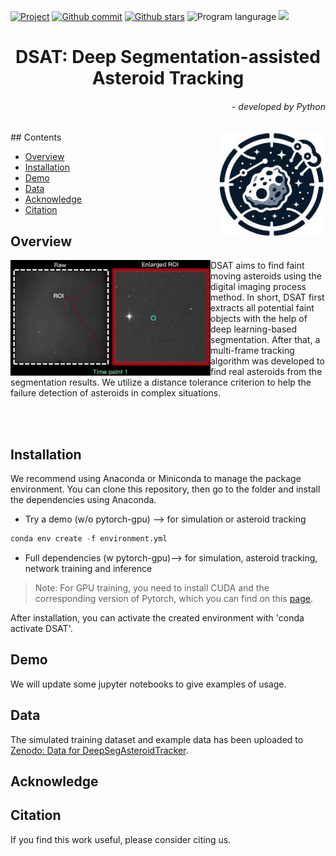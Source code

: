  [![Project](https://img.shields.io/badge/project-DSAT%20-blue.svg)](https://zhenhongdu.github.io/asteroid_tracking/)  [![Github commit](https://img.shields.io/github/last-commit/zhenhongdu/DeepSegAsteroidTracker)](https://github.com/zhenhongdu/DeepSegAsteroidTracker/)  [![Github stars](https://img.shields.io/github/stars/zhenhongdu/DeepSegAsteroidTracker?color=hex)](https://github.com/zhenhongdu/DeepSegAsteroidTracker/)  ![Program langurage](https://img.shields.io/badge/Python-3.8-orange)  <img src="https://badges.toozhao.com/badges/01HJ6B2Z74GM371X2NKHSJ6MF9/green.svg" /> 



<p align="center">
<h1 align="center">DSAT: <strong>D</strong>eep <strong>S</strong>egmentation-assisted <strong>A</strong>steroid <strong>T</strong>racking</h1> </h1>
<h6 align="right">- developed by Python</h6>
</p>
## Contents

<img src="images/logo.jpg" width="170" align="right">

- [Overview](##overview)
- [Installation](##installation)
- [Demo](##demo)
- [Data](##results)
- [Acknowledge](##acknowledge)
- [Citation](##citation)


## Overview



<img src="images/tracking_result.gif" width="320" align="left">

DSAT aims to find faint moving asteroids using the digital imaging process method. In short, DSAT first extracts all potential faint objects with the help of deep learning-based segmentation. After that, a multi-frame tracking algorithm was developed to find real asteroids from the segmentation results. We utilize a distance tolerance criterion to help the failure detection of asteroids in complex situations. 

<br>

<br>

## Installation

We recommend using Anaconda or Miniconda to manage the package environment. You can clone this repository, then go to the folder and install the dependencies using Anaconda.

- Try a demo (w/o pytorch-gpu) --> for simulation or asteroid tracking

```python
conda env create -f environment.yml
```

- Full dependencies (w pytorch-gpu)--> for simulation, asteroid tracking, network training and inference

>Note: For GPU training, you need to install CUDA and the corresponding version of Pytorch, which you can find on this [page](https://pytorch.org/get-started/previous-versions/).

After installation, you can activate the created environment with 'conda activate DSAT'.

## Demo
We will update some jupyter notebooks to give examples of usage.

## Data

The simulated training dataset and example data has been uploaded to [Zenodo: Data for DeepSegAsteroidTracker](https://zenodo.org/records/10440838).


## Acknowledge



## Citation
If you find this work useful, please consider citing us.

